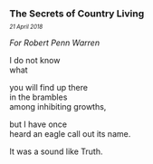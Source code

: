 ### The Secrets of Country Living
<p style="margin:0; margin-top: -0.5rem">
  <em>
    <small><small>21 April 2018</small></small>
  </em>
</p>

*For Robert Penn Warren*

I do not know\
what

you will find up there\
in the brambles\
among inhibiting growths,

but I have once \
heard an eagle call out its name.

It was a sound like Truth.
